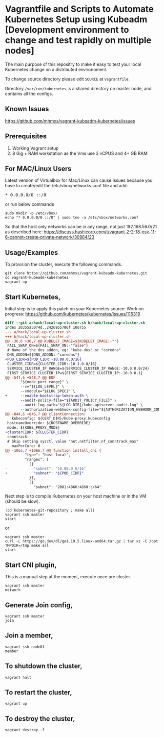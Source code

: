
# Vagrantfile and Scripts to Automate Kubernetes Setup using Kubeadm [Development environment to change and test rapidly on multiple nodes]

The main purpose of this repositry to make it easy to test your local Kubernetes change on a distributed environoment.

To change source directory please edit `SOURCE` at `Vagrantfile`.

Directory `/var/run/kubernetes` is a shared directory on master node, and contains all the configs.

## Known Issues

https://github.com/mhmxs/vagrant-kubeadm-kubernetes/issues

## Prerequisites

1. Working Vagrant setup
2. 8 Gig + RAM workstation as the Vms use 3 vCPUS and 4+ GB RAM

## For MAC/Linux Users

Latest version of Virtualbox for Mac/Linux can cause issues because you have to create/edit the /etc/vbox/networks.conf file and add:
<pre>* 0.0.0.0/0 ::/0</pre>

or run below commands

```shell
sudo mkdir -p /etc/vbox/
echo "* 0.0.0.0/0 ::/0" | sudo tee -a /etc/vbox/networks.conf
```

So that the host only networks can be in any range, not just 192.168.56.0/21 as described here:
https://discuss.hashicorp.com/t/vagrant-2-2-18-osx-11-6-cannot-create-private-network/30984/23

## Usage/Examples

To provision the cluster, execute the following commands.

```shell
git clone https://github.com/mhmxs/vagrant-kubeadm-kubernetes.git
cd vagrant-kubeadm-kubernetes
vagrant up
```

## Start Kubernetes,

Initial step is to apply this patch on your Kubernetes source:
Work on progress: https://github.com/kubernetes/kubernetes/issues/115319

```diff
diff --git a/hack/local-up-cluster.sh b/hack/local-up-cluster.sh
index 20355a5074d..2426955706f 100755
--- a/hack/local-up-cluster.sh
+++ b/hack/local-up-cluster.sh
@@ -36,6 +36,7 @@ KUBELET_IMAGE=${KUBELET_IMAGE:-""}
 FAIL_SWAP_ON=${FAIL_SWAP_ON:-"false"}
 # Name of the dns addon, eg: "kube-dns" or "coredns"
 DNS_ADDON=${DNS_ADDON:-"coredns"}
+POD_CIDR=${POD_CIDR:-10.88.0.0/16}
 CLUSTER_CIDR=${CLUSTER_CIDR:-10.1.0.0/16}
 SERVICE_CLUSTER_IP_RANGE=${SERVICE_CLUSTER_IP_RANGE:-10.0.0.0/24}
 FIRST_SERVICE_CLUSTER_IP=${FIRST_SERVICE_CLUSTER_IP:-10.0.0.1}
@@ -547,6 +548,7 @@ EOF
       "${node_port_range}" \
       --v="${LOG_LEVEL}" \
       --vmodule="${LOG_SPEC}" \
+      --enable-bootstrap-token-auth \
       --audit-policy-file="${AUDIT_POLICY_FILE}" \
       --audit-log-path="${LOG_DIR}/kube-apiserver-audit.log" \
       --authorization-webhook-config-file="${AUTHORIZATION_WEBHOOK_CONFIG_FILE}" \
@@ -844,6 +846,7 @@ clientConnection:
   kubeconfig: ${CERT_DIR}/kube-proxy.kubeconfig
 hostnameOverride: ${HOSTNAME_OVERRIDE}
 mode: ${KUBE_PROXY_MODE}
+clusterCIDR: ${CLUSTER_CIDR}
 conntrack:
 # Skip setting sysctl value "net.netfilter.nf_conntrack_max"
   maxPerCore: 0
@@ -1063,7 +1066,7 @@ function install_cni {
         "type": "host-local",
         "ranges": [
           [{
-            "subnet": "10.88.0.0/16"
+            "subnet": "${POD_CIDR}"
           }],
           [{
             "subnet": "2001:4860:4860::/64"
```

Next step is to compile Kubernetes on your host machine or in the VM (should be slow).

```shell
(cd kubernetes-git-repository ; make all)
vagrant ssh master
start
```
 or

```shell
vagrant ssh master
curl -L https://go.dev/dl/go1.19.5.linux-amd64.tar.gz | tar xz -C /opt
TMPDIR=/tmp make all
start
```

## Start CNI plugin,

This is a manual step at the moment, execute once pre cluster.

```shell
vagrant ssh master
network
```

## Generate Join config,

```shell
vagrant ssh master
join
```

## Join a member,

```shell
vagrant ssh node01
member
```

## To shutdown the cluster,

```shell
vagrant halt
```

## To restart the cluster,

```shell
vagrant up
```

## To destroy the cluster,

```shell
vagrant destroy -f
```
